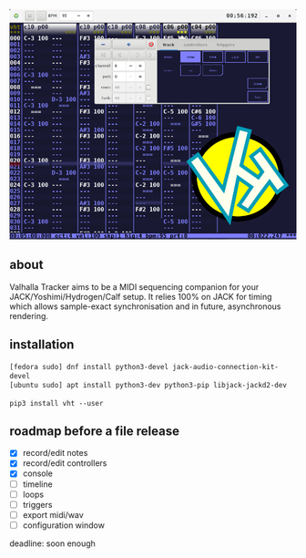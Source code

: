 ![vht header](/data/vht_header.png)
## about
Valhalla Tracker aims to be a MIDI sequencing companion for your
JACK/Yoshimi/Hydrogen/Calf setup. It relies 100% on JACK for timing
which allows sample-exact synchronisation and in future, 
asynchronous rendering.

## installation
```
[fedora sudo] dnf install python3-devel jack-audio-connection-kit-devel
[ubuntu sudo] apt install python3-dev python3-pip libjack-jackd2-dev

pip3 install vht --user
```

## roadmap before a file release
- [x] record/edit notes
- [x] record/edit controllers
- [x] console
- [ ] timeline
- [ ] loops
- [ ] triggers
- [ ] export midi/wav
- [ ] configuration window

deadline: soon enough
